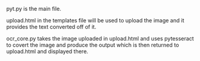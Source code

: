 pyt.py is the main file. 

upload.html in the templates file will be used to upload the image and it provides the text converted off of it.


ocr_core.py takes the image uploaded in upload.html and uses pytesseract to covert the image and produce the output which is then returned to upload.html and displayed there.
